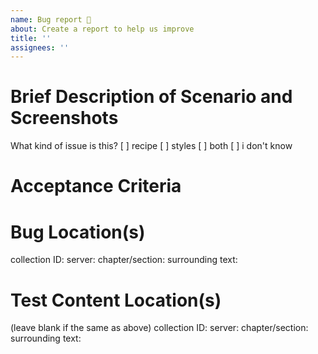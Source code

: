 ```yaml
---
name: Bug report 🐞
about: Create a report to help us improve
title: ''
assignees: ''
---
```


# Brief Description of Scenario and Screenshots
What kind of issue is this? [ ] recipe [ ] styles [ ] both [ ] i don't know

<!-- Do you have a annotated screenshot you can provided? -->

# Acceptance Criteria

# Bug Location(s)
collection ID:
server:
chapter/section: 
surrounding text: 

# Test Content Location(s)
(leave blank if the same as above)
collection ID:
server: 
chapter/section:
surrounding text:


<!-- Please add the book labels for all titles that need testing -->
